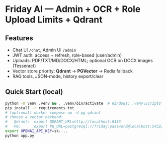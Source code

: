 # Friday AI — Admin + OCR + Role Upload Limits + Qdrant

## Features
- Chat UI `/chat`, Admin UI `/admin`
- JWT auth: access + refresh, role-based (user/admin)
- Uploads: PDF/TXT/MD/DOCX/HTML; optional OCR on DOCX images (Tesseract)
- Vector store priority: **Qdrant** → **PGVector** → Redis fallback
- RAG tools, JSON-mode, history export/clear

## Quick Start (local)
```bash
python -m venv .venv && . .venv/bin/activate  # Windows: .venv\Scripts\Activate
pip install -r requirements.txt
# (optional) docker compose up -d pg qdrant
# choose a vector backend:
#   Qdrant:  export QDRANT_URL=http://localhost:6333
#   PG:      export PG_URL=postgresql://friday:password@localhost:5432/fridaydb
export OPENAI_API_KEY=sk-...
python app.py




